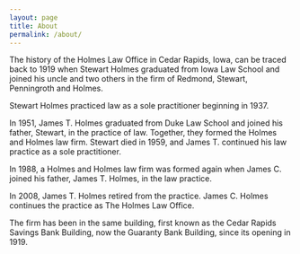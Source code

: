 ```yaml
---
layout: page
title: About
permalink: /about/
---
```


The history of the Holmes Law Office in Cedar Rapids, Iowa, can be traced back to 1919 when Stewart Holmes graduated from Iowa Law School and joined his uncle and two others in the firm of Redmond, Stewart, Penningroth and Holmes.

Stewart Holmes practiced law as a sole practitioner beginning in 1937.

In 1951, James T. Holmes graduated from Duke Law School and joined his father, Stewart, in the practice of law. Together, they formed the Holmes and Holmes law firm. Stewart died in 1959, and James T. continued his law practice as a sole practitioner.

In 1988, a Holmes and Holmes law firm was formed again when James C. joined his father, James T. Holmes, in the law practice.

In 2008, James T. Holmes retired from the practice. James C. Holmes continues the practice as The Holmes Law Office.

The firm has been in the same building, first known as the Cedar Rapids Savings Bank Building, now the Guaranty Bank Building, since its opening in 1919.
